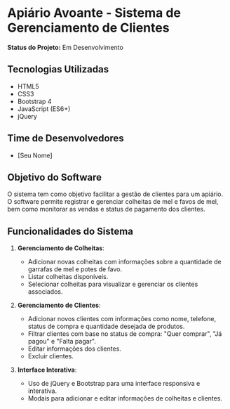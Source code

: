 # Apiário Avoante - Sistema de Gerenciamento de Clientes

**Status do Projeto:** Em Desenvolvimento

## Tecnologias Utilizadas

- HTML5
- CSS3
- Bootstrap 4
- JavaScript (ES6+)
- jQuery

## Time de Desenvolvedores

- [Seu Nome]

## Objetivo do Software

O sistema tem como objetivo facilitar a gestão de clientes para um apiário. O software permite registrar e gerenciar colheitas de mel e favos de mel, bem como monitorar as vendas e status de pagamento dos clientes.

## Funcionalidades do Sistema

1. **Gerenciamento de Colheitas**:
   - Adicionar novas colheitas com informações sobre a quantidade de garrafas de mel e potes de favo.
   - Listar colheitas disponíveis.
   - Selecionar colheitas para visualizar e gerenciar os clientes associados.

2. **Gerenciamento de Clientes**:
   - Adicionar novos clientes com informações como nome, telefone, status de compra e quantidade desejada de produtos.
   - Filtrar clientes com base no status de compra: "Quer comprar", "Já pagou" e "Falta pagar".
   - Editar informações dos clientes.
   - Excluir clientes.

3. **Interface Interativa**:
   - Uso de jQuery e Bootstrap para uma interface responsiva e interativa.
   - Modais para adicionar e editar informações de colheitas e clientes.

